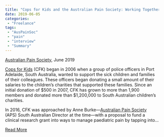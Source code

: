 ```yaml
---
title: "Cops for Kids and the Australian Pain Society: Working Together to Support Research into Pain in Childhood"
date: 2019-06-05
categories:
 - "Freelance"
tags:
 - "AusPainSoc"
 - "pain" 
 - "interview"
 - "Summary"
---
```


<!--more-->

[Australian Pain Society](https://www.apsoc.org.au/), June 2019

[Cops for Kids](https://www.copsforkids.org.au/) (CFK) began in 2006 when a group of police officers in Port Adelaide, South Australia, wanted to support the sick children and families of their colleagues. These officers began donating a small amount of their salaries to the children’s charities that supported these families. Since an initial donation of $500 in 2007, CFK has grown to more than 1,900 members and donated more than $1,200,000 to South Australian children’s charities.

In 2016, CFK was approached by Anne Burke—[Australian Pain Society](https://www.apsoc.org.au/Home) (APS) South Australian Director at the time—with a proposal to fund a clinical research grant into ways to manage paediatric pain by tapping into... 

[Read More](/files/content/posts/aps-cfk/cfksummary.pdf)